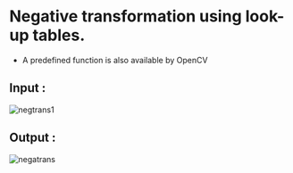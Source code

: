 # Negative transformation using look-up tables.
+ A predefined function is also available by OpenCV

## Input :

![negtrans1](https://user-images.githubusercontent.com/25251763/46031929-e11d4300-c117-11e8-9cd1-387646891661.png)

## Output :

![negatrans](https://user-images.githubusercontent.com/25251763/46031948-f2664f80-c117-11e8-833f-3b0e68f1fc88.png)

